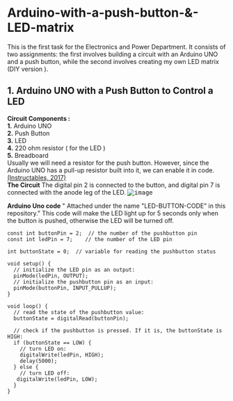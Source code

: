 # Arduino-with-a-push-button-&-LED-matrix
This is the first task for the Electronics and Power Department. It consists of two assignments: the first involves building a circuit with an Arduino UNO and a push button, while the second involves creating my own LED matrix (DIY version ).
## 1. Arduino UNO with a Push Button to Control a LED

**Circuit Components :**\
**1.**  Arduino UNO\
**2.**  Push Button\
**3.**  LED\
**4.**  220 ohm resistor ( for the LED )\
**5.**  Breadboard\
Usually we will need a resistor for the push button. However, since the Arduino UNO has a pull-up resistor built into it, we can enable it in code. [(Instructables, 2017)](https://www.instructables.com/Arduino-Button-with-no-resistor/)\
**The Circuit**
The digital pin 2 is connected to the button, and digital pin 7 is connected with the anode leg of the LED.
<kbd>![image](https://github.com/Rawnaa-19/Arduino-UNO-Push-Button-and-LED-Matrix/assets/106926557/de2084d7-a646-422b-bd7e-2d96ee28ac43)</kbd>

**Arduino Uno code** " Attached under the name "LED-BUTTON-CODE" in this repository." 
This code will make the LED light up for 5 seconds only when the button is pushed, otherwise the LED will be turned off.
```
const int buttonPin = 2;  // the number of the pushbutton pin
const int ledPin = 7;    // the number of the LED pin

int buttonState = 0;  // variable for reading the pushbutton status

void setup() {
  // initialize the LED pin as an output:
  pinMode(ledPin, OUTPUT);
  // initialize the pushbutton pin as an input:
  pinMode(buttonPin, INPUT_PULLUP);
}

void loop() {
  // read the state of the pushbutton value:
  buttonState = digitalRead(buttonPin);

  // check if the pushbutton is pressed. If it is, the buttonState is HIGH:
  if (buttonState == LOW) {
    // turn LED on:
    digitalWrite(ledPin, HIGH);
    delay(5000);
  } else {
    // turn LED off:
   digitalWrite(ledPin, LOW);
  }
}
```





